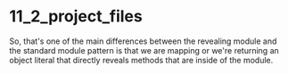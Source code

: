 # 11_2_project_files

So, that's one of the main differences between the revealing module and the standard module pattern is that we are mapping or we're returning an object literal that directly reveals methods that are inside of the module.
